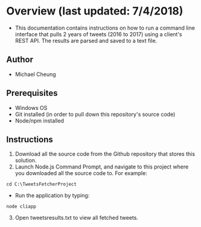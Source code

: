 # Overview (last updated: 7/4/2018)
* This documentation contains instructions on how to run a command line interface that pulls 2 years of tweets (2016 to 2017) using a client's REST API. The results are parsed and saved to a text file.

## Author
* Michael Cheung

## Prerequisites
* Windows OS
* Git installed (in order to pull down this repository's source code)
* Node/npm installed

## Instructions
1. Download all the source code from the Github repository that stores this solution.
2. Launch Node.js Command Prompt, and navigate to this project where you downloaded all the source code to. For example:
```
cd C:\TweetsFetcherProject
```
- Run the application by typing:
```
node cliapp
```
3. Open tweetsresults.txt to view all fetched tweets.
